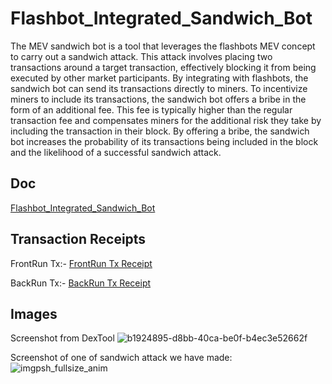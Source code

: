 # Flashbot_Integrated_Sandwich_Bot
The MEV sandwich bot is a tool that leverages the flashbots MEV concept to carry out a sandwich attack. This attack involves placing two transactions around a target transaction, effectively blocking it from being executed by other market participants. By integrating with flashbots, the sandwich bot can send its transactions directly to miners.
To incentivize miners to include its transactions, the sandwich bot offers a bribe in the form of an additional fee. This fee is typically higher than the regular transaction fee and compensates miners for the additional risk they take by including the transaction in their block. By offering a bribe, the sandwich bot increases the probability of its transactions being included in the block and the likelihood of a successful sandwich attack.

## Doc
[Flashbot_Integrated_Sandwich_Bot](https://docs.google.com/document/d/1AhXBM9jTM-cKELirx7YHAX_8OCF8raVEeKWCCByQtg0/edit#)

## Transaction Receipts
FrontRun Tx:- [FrontRun Tx Receipt](https://etherscan.io/tx/0x1d94b94608a46cc42b661a15885c87f8260a4a80c131e6165f693020f765e26b)

BackRun Tx:- [BackRun Tx Receipt](https://etherscan.io/tx/0x193fb4d7ac1bdefa19b557e22802811091f1477489d3735e8431dd280d3758e4)

## Images 
Screenshot from DexTool 
![b1924895-d8bb-40ca-be0f-b4ec3e52662f](https://github.com/Meshram007/Flashbot_Integrated_Sandwich_Bot/assets/93447914/5b56bd11-c698-4e19-ae49-761bb747ecc1)

Screenshot of one of sandwich attack we have made:
![imgpsh_fullsize_anim](https://github.com/Meshram007/Flashbot_Integrated_Sandwich_Bot/assets/93447914/f3816594-b9c1-4d75-b60d-bea2f4b0df2b)



